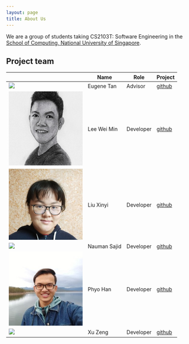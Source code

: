 ```yaml
---
layout: page
title: About Us
---
```


We are a group of students taking CS2103T: Software Engineering in the [School of Computing, National University of Singapore](http://www.comp.nus.edu.sg).


## Project team

|  | Name | Role | Project |
|---|---|---|---|
|<img src="https://avatars3.githubusercontent.com/u/40591060?s=400&u=4b5102975b010a42d7115cdb111d622c85ef729c&v=4" width="200px">| Eugene Tan| Advisor | [github](https://github.com/eugenetyc) |
|<img src="images/about-us-images/wei_min.jpg" width="200px">|Lee Wei Min| Developer | [github](https://github.com/leeweiminsg) |
|<img src="images/about-us-images/xinyi.jpg" width="200px">|Liu Xinyi| Developer | [github](https://github.com/Liu-2001) |
|<img src="https://upload.wikimedia.org/wikipedia/en/b/b1/Portrait_placeholder.png" width="200px">|Nauman Sajid| Developer | [github](https://github.com/Nauman-S) |
|<img src="images/about-us-images/phyo_han.jpg" width="200px">|Phyo Han| Developer | [github](https://github.com/Nahoyhp/) |
|<img src="https://upload.wikimedia.org/wikipedia/en/b/b1/Portrait_placeholder.png" width="200px">|Xu Zeng| Developer | [github](https://github.com/Royxuzeng) |